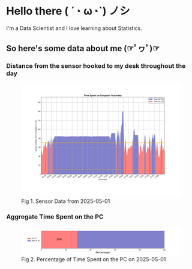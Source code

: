 
# Hello there ( ´◔ ω◔`) ノシ

I'm a Data Scientist and I love learning about Statistics.

## So here's some data about me (☞ﾟヮﾟ)☞


### Distance from the sensor hooked to my desk throughout the day
<figure>
  <picture>
    <source media="(prefers-color-scheme: dark)" srcset="Pi/readme/graphs/lineplot/dark-plot-2025-05-01.png">
    <source media="(prefers-color-scheme: light)" srcset="Pi/readme/graphs/lineplot/light-plot-2025-05-01.png">
    <img alt="Shows a black logo in light color mode and a white one in dark color mode." src="Pi/readme/graphs/lineplot/light-plot-2025-05-01.png">
  </picture>
  <figcaption>Fig 1. Sensor Data from 2025-05-01</figcaption>
</figure>



### Aggregate Time Spent on the PC
<figure>
  <picture>
    <source media="(prefers-color-scheme: dark)" srcset="Pi/readme/graphs/barplot/dark-plot-2025-05-01.png">
    <source media="(prefers-color-scheme: light)" srcset="Pi/readme/graphs/barplot/light-plot-2025-05-01.png">
    <img alt="Shows a black logo in light color mode and a white one in dark color mode." src="Pi/readme/graphs/barplot/light-plot-2025-05-01.png">
  </picture>
  <figcaption>Fig 2. Percentage of Time Spent on the PC on 2025-05-01</figcaption>
</figure>
